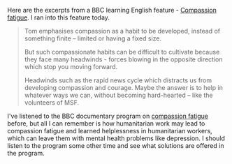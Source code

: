 Here are the excerpts from a BBC learning English feature - [Compassion fatigue](https://www.bbc.co.uk/learningenglish/english/features/6-minute-english/ep-210527). I ran into this feature today. 

> Tom emphasises compassion as a habit to be developed, instead of something finite – limited or having a fixed size. 
>
> But such compassionate habits can be difficult to cultivate because they face many headwinds - forces blowing in the opposite direction which stop you moving forward. 
>
> Headwinds such as the rapid news cycle which distracts us from developing compassion and courage. Maybe the answer is to help in whatever ways we can, without becoming hard-hearted – like the volunteers of MSF. 

I've listened to the BBC documentary program on [compassion fatigue](https://www.bbc.co.uk/programmes/w3ct1gv6) before, but all I can remember is how humanitarian work may lead to compassion fatigue and learned helplessness in humanitarian workers, which can leave them with mental health problems like depression. I should listen to the program some other time and see what solutions are offered in the program. 
